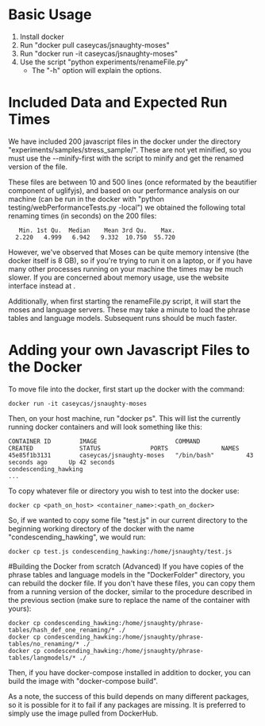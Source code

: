 # Basic Usage
1) Install docker
2) Run "docker pull caseycas/jsnaughty-moses"
3) Run "docker run -it caseycas/jsnaughty-moses"
4) Use the script "python experiments/renameFile.py"
	- The "-h" option will explain the options.

# Included Data and Expected Run Times
We have included 200 javascript files in the docker under the directory
"experiments/samples/stress_sample/".  These are not yet minified, so you must
use the --minify-first with the script to minify and get the renamed version of
the file.

These files are between 10 and 500 lines (once reformated by the beautifier 
component of uglifyjs), and based on our performance analysis on our machine
(can be run in the docker with "python testing/webPerformanceTests.py -local")
we obtained the following total renaming times (in seconds) on the 200 files:

```
   Min. 1st Qu.  Median    Mean 3rd Qu.    Max. 
  2.220   4.999   6.942   9.332  10.750  55.720 
```

However, we've observed that Moses can be quite memory intensive (the docker 
itself is 8 GB), so if you're trying to run it on a laptop, or if you have many
other processes running on your machine the times may be much slower.
If you are concerned about memory usage, use the website interface instead at 
<URL NOT YET AVAILABLE>.

Additionally, when first starting the renameFile.py script, it will start the
moses and language servers.  These may take a minute to load the phrase tables
and language models.  Subsequent runs should be much faster.

# Adding your own Javascript Files to the Docker

To move file into the docker, first start up the docker with the command:

`
docker run -it caseycas/jsnaughty-moses
`

Then, on your host machine, run "docker ps".  This will list the currently
running docker containers and will look something like this:

```
CONTAINER ID        IMAGE                      COMMAND             CREATED             STATUS              PORTS               NAMES
45e85f1b3131        caseycas/jsnaughty-moses   "/bin/bash"         43 seconds ago      Up 42 seconds                           condescending_hawking
...
```

To copy whatever file or directory you wish to test into the docker use:

```
docker cp <path_on_host> <container_name>:<path_on_docker>
```

So, if we wanted to copy some file "test.js" in our current directory to the
beginning working directory of the docker with the name "condescending_hawking",
we would run:

```
docker cp test.js condescending_hawking:/home/jsnaughty/test.js
```

#Building the Docker from scratch (Advanced)
If you have copies of the phrase tables and language models in the 
"DockerFolder" directory, you can rebuild the docker file.  If you don't have
these files, you can copy them from a running version of the docker, similar to
the procedure described in the previous section (make sure to replace the name
of the container with yours):

```
docker cp condescending_hawking:/home/jsnaughty/phrase-tables/hash_def_one_renaming/* ./
docker cp condescending_hawking:/home/jsnaughty/phrase-tables/no_renaming/* ./
docker cp condescending_hawking:/home/jsnaughty/phrase-tables/langmodels/* ./
```

Then, if you have docker-compose installed in addition to docker, you can build
the image with "docker-compose build".

As a note, the success of this build depends on many different packages, so it
is possible for it to fail if any packages are missing.  It is preferred to 
simply use the image pulled from DockerHub.